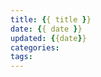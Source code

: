 ```yaml
---
title: {{ title }}
date: {{ date }}
updated: {{date}}
categories:
tags:
---
```

<!-- excerpt -->
<!-- toc -->
